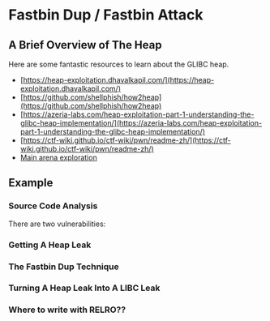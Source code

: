 # Fastbin Dup / Fastbin Attack
## A Brief Overview of The Heap
Here are some fantastic resources to learn about the GLIBC heap.  
* [https://heap-exploitation.dhavalkapil.com/](https://heap-exploitation.dhavalkapil.com/)
* [https://github.com/shellphish/how2heap](https://github.com/shellphish/how2heap) 
* [https://azeria-labs.com/heap-exploitation-part-1-understanding-the-glibc-heap-implementation/](https://azeria-labs.com/heap-exploitation-part-1-understanding-the-glibc-heap-implementation/) 
* [https://ctf-wiki.github.io/ctf-wiki/pwn/readme-zh/](https://ctf-wiki.github.io/ctf-wiki/pwn/readme-zh/) 
* [Main arena exploration](http://blog.k3170makan.com/2019/03/glibc-heap-exploitation-basics.html) 

## Example  
### Source Code Analysis 
There are two vulnerabilities: 

### Getting A Heap Leak 

### The Fastbin Dup Technique 

### Turning A Heap Leak Into A LIBC Leak 

### Where to write with RELRO?? 




